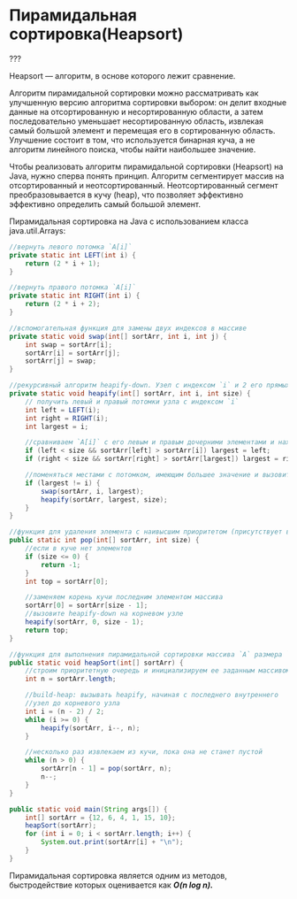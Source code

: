 # Пирамидальная сортировка(Heapsort)

???

Heapsort — алгоритм, в основе которого лежит сравнение.

Алгоритм пирамидальной сортировки можно рассматривать как улучшенную версию
алгоритма сортировки выбором: он делит входные данные на отсортированную и
несортированную области, а затем последовательно уменьшает несортированную
область, извлекая самый большой элемент и перемещая его в сортированную область.
Улучшение состоит в том, что используется бинарная куча, а не алгоритм линейного
поиска, чтобы найти наибольшее значение.

Чтобы реализовать алгоритм пирамидальной сортировки (Heapsort) на Java, нужно
сперва понять принцип. Алгоритм сегментирует массив на отсортированный и
неотсортированный. Неотсортированный сегмент преобразовывается в кучу (heap),
что позволяет эффективно эффективно определить самый большой элемент.

Пирамидальная сортировка на Java с использованием класса java.util.Arrays:

```java
//вернуть левого потомка `A[i]`
private static int LEFT(int i) {
    return (2 * i + 1);
}

//вернуть правого потомка `A[i]`
private static int RIGHT(int i) {
    return (2 * i + 2);
}

//вспомогательная функция для замены двух индексов в массиве
private static void swap(int[] sortArr, int i, int j) {
    int swap = sortArr[i];
    sortArr[i] = sortArr[j];
    sortArr[j] = swap;
}

//рекурсивный алгоритм heapify-down. Узел с индексом `i` и 2 его прямых потомка нарушают свойство кучи
private static void heapify(int[] sortArr, int i, int size) {
    // получить левый и правый потомки узла с индексом `i`
    int left = LEFT(i);
    int right = RIGHT(i);
    int largest = i;

    //сравниваем `A[i]` с его левым и правым дочерними элементами и находим наибольшее значение
    if (left < size && sortArr[left] > sortArr[i]) largest = left;
    if (right < size && sortArr[right] > sortArr[largest]) largest = right;

    //поменяться местами с потомком, имеющим большее значение и вызовите heapify-down для дочернего элемента
    if (largest != i) {
        swap(sortArr, i, largest);
        heapify(sortArr, largest, size);
    }
}

//функция для удаления элемента с наивысшим приоритетом (присутствует в корне)
public static int pop(int[] sortArr, int size) {
    //если в куче нет элементов
    if (size <= 0) {
        return -1;
    }
    int top = sortArr[0];

    //заменяем корень кучи последним элементом массива
    sortArr[0] = sortArr[size - 1];
    //вызовите heapify-down на корневом узле
    heapify(sortArr, 0, size - 1);
    return top;
}

//функция для выполнения пирамидальной сортировки массива `A` размера `n`
public static void heapSort(int[] sortArr) {
    //строим приоритетную очередь и инициализируем ее заданным массивом
    int n = sortArr.length;

    //build-heap: вызывать heapify, начиная с последнего внутреннего
    //узел до корневого узла
    int i = (n - 2) / 2;
    while (i >= 0) {
        heapify(sortArr, i--, n);
    }

    //несколько раз извлекаем из кучи, пока она не станет пустой
    while (n > 0) {
        sortArr[n - 1] = pop(sortArr, n);
        n--;
    }
}

public static void main(String args[]) {
    int[] sortArr = {12, 6, 4, 1, 15, 10};
    heapSort(sortArr);
    for (int i = 0; i < sortArr.length; i++) {
        System.out.print(sortArr[i] + "\n");
    }
}
```

Пирамидальная сортировка является одним из методов, быстродействие которых
оценивается как **_O(n log n)._**